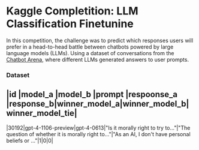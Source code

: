# Kaggle Completition: LLM Classification Finetunine

In this competition, the challenge was to predict which responses users will prefer in a head-to-head battle between chatbots powered by large language models (LLMs). Using a dataset of conversations from the [Chatbot Arena](https://lmarena.ai), where different LLMs generated answers to user prompts. 

### Dataset 

|id   |model_a           |model_b   |prompt                            |respoonse_a                                        |response_b|winner_model_a|winner_model_b|winner_model_tie|
----------------------------------------------------------------------------------------------------------------------------------------------------------------------------------
|30192|gpt-4-1106-preview|gpt-4-0613|"Is it morally right to try to..."|"The question of whether it is morally right to..."|"As an AI, I don't have personal beliefs or ..."|1|0|0|
